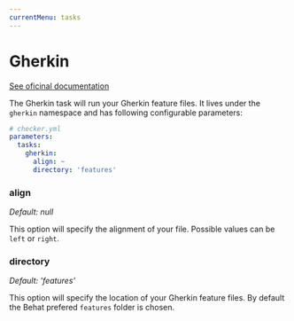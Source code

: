 ```yaml
---
currentMenu: tasks
---
```


# Gherkin

[See oficinal documentation](https://github.com/malukenho/kawaii-gherkin)

The Gherkin task will run your Gherkin feature files.
It lives under the `gherkin` namespace and has following configurable parameters:

```yml
# checker.yml
parameters:
  tasks:
    gherkin:
      align: ~
      directory: 'features'
```

### align

*Default: null*

This option will specify the alignment of your file.
Possible values can be `left` or `right`.

### directory

*Default: 'features'*

This option will specify the location of your Gherkin feature files.
By default the Behat prefered `features` folder is chosen.

